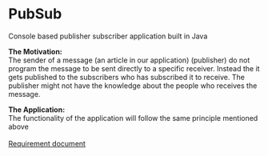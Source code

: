 # PubSub
Console based publisher subscriber application built in Java

<b>The Motivation:</b><br>
The sender of a message (an article in our application) (publisher) do not program the message to be sent directly to a specific receiver. Instead the it gets published to the subscribers who has subscribed it to receive. The publisher might not have the knowledge about the people who receives  the message.

<b>The Application:</b><br>
The functionality of the application will follow the same principle mentioned above
<br>
<br>
<a href="https://drive.google.com/open?id=1KpkIhEoWfkaKB5nYvNgwDMrsVU8mB_Ri">Requirement document</a>
